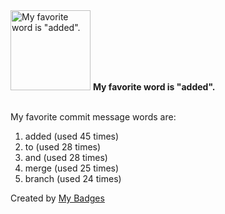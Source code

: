 <img src="https://github.com/my-badges/my-badges/blob/master/src/all-badges/favorite-word/favorite-word.png?raw=true" alt="My favorite word is &quot;added&quot;." title="My favorite word is &quot;added&quot;." width="128">
<strong>My favorite word is &quot;added&quot;.</strong>
<br><br>

My favorite commit message words are:

1. added (used 45 times)
2. to (used 28 times)
3. and (used 28 times)
4. merge (used 25 times)
5. branch (used 24 times)


Created by <a href="https://github.com/my-badges/my-badges">My Badges</a>